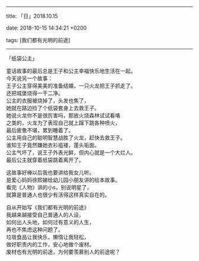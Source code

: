
---

title: 「日」2018.10.15

date: 2018-10-15 14:34:21 +0200

tags: [我们都有光明的前途]

---
「纸袋公主」


童话故事的最后总是王子和公主幸福快乐地生活在一起。<br />今天说另一个故事：<br />王子公主穿得美美的准备结婚，一只火龙把王子抓走了。<br />还把城堡烧得一干二净。<br />公主的衣服被烧掉了，头发也焦了，<br />她就在路边捡了个纸袋套身上去救王子。<br />她说火龙你不是很厉害吗，那放火烧森林试试看咯<br />之类的，火龙为了表现自己就上蹿下跳各种喷火，<br />最后疲惫不堪，累到睡着了。<br />公主用自己的聪明智慧战胜了火龙，赶快去救王子。<br />谁知王子竟然嫌她衣衫褴褛，蓬头垢面。<br />公主气坏了，说王子外表光鲜，但内心就是一个大烂人。<br />最后公主就穿着纸袋跳着离开了。


这故事好棒以后我也要讲给我女儿听。<br />是爱心妈妈徐熙娣给幼儿园小朋友讲的绘本故事。<br />看完《人物》讲的小s，别说明星了，<br />就算是普通人也很少有活得这样真实自在的。

自从开始写《我们都有光明的前途》<br />我越来越接受自己普通人的人设，<br />如何出人头地，如何过有意义的人生，<br />再也不焦虑这种问题了。<br />垃圾食品让我快乐，懒惰让我轻松，<br />做好职责内的工作，安心地做个废材。<br />废材也有光明的前途，为何要羡慕别人的前途呢？






